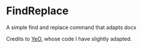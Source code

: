 # FindReplace
A simple find and replace command that adapts docx

Credits to [YeO](https://codereview.stackexchange.com/users/94905/yeo), whose code I have slightly adapted.

